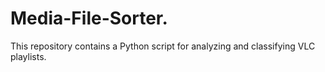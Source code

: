 # Media-File-Sorter.
This repository contains a Python script for analyzing and classifying VLC playlists.
